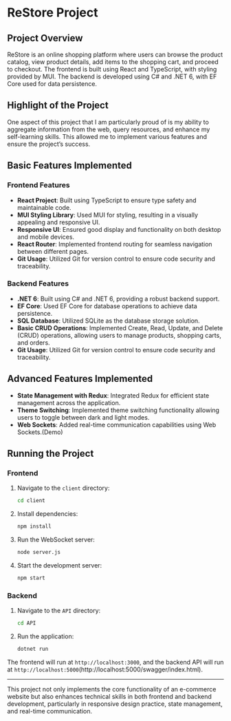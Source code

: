 # ReStore Project

## Project Overview

ReStore is an online shopping platform where users can browse the product catalog, view product details, add items to the shopping cart, and proceed to checkout. The frontend is built using React and TypeScript, with styling provided by MUI. The backend is developed using C# and .NET 6, with EF Core used for data persistence.

## Highlight of the Project

One aspect of this project that I am particularly proud of is my ability to aggregate information from the web, query resources, and enhance my self-learning skills. This allowed me to implement various features and ensure the project’s success.

## Basic Features Implemented

### Frontend Features
- **React Project**: Built using TypeScript to ensure type safety and maintainable code.
- **MUI Styling Library**: Used MUI for styling, resulting in a visually appealing and responsive UI.
- **Responsive UI**: Ensured good display and functionality on both desktop and mobile devices.
- **React Router**: Implemented frontend routing for seamless navigation between different pages.
- **Git Usage**: Utilized Git for version control to ensure code security and traceability.

### Backend Features
- **.NET 6**: Built using C# and .NET 6, providing a robust backend support.
- **EF Core**: Used EF Core for database operations to achieve data persistence.
- **SQL Database**: Utilized SQLite as the database storage solution.
- **Basic CRUD Operations**: Implemented Create, Read, Update, and Delete (CRUD) operations, allowing users to manage products, shopping carts, and orders.
- **Git Usage**: Utilized Git for version control to ensure code security and traceability.
  
## Advanced Features Implemented

- **State Management with Redux**: Integrated Redux for efficient state management across the application.
- **Theme Switching**: Implemented theme switching functionality allowing users to toggle between dark and light modes.
- **Web Sockets**: Added real-time communication capabilities using Web Sockets.(Demo)



## Running the Project

### Frontend

1. Navigate to the `client` directory:
    ```sh
    cd client
    ```
2. Install dependencies:
    ```sh
    npm install
    ```
3. Run the WebSocket server:
    ```sh
    node server.js
    ```
4. Start the development server:
    ```sh
    npm start
    ```

### Backend

1. Navigate to the `API` directory:
    ```sh
    cd API
    ```
2. Run the application:
    ```sh
    dotnet run
    ```

The frontend will run at `http://localhost:3000`, and the backend API will run at `http://localhost:5000`(http://localhost:5000/swagger/index.html).

---

This project not only implements the core functionality of an e-commerce website but also enhances technical skills in both frontend and backend development, particularly in responsive design practice, state management, and real-time communication.

